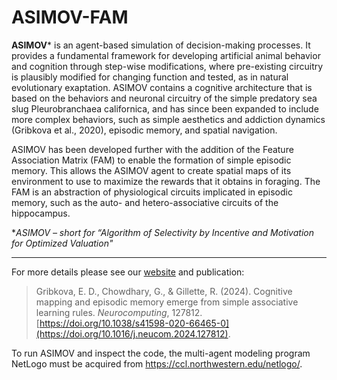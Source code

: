 # ASIMOV-FAM

**ASIMOV*** is an agent-based simulation of decision-making processes. It provides a fundamental framework for developing artificial animal behavior and cognition through step-wise modifications, where pre-existing circuitry is plausibly modified for changing function and tested, as in natural evolutionary exaptation. ASIMOV contains a cognitive architecture that is based on the behaviors and neuronal circuitry of the simple predatory sea slug Pleurobranchaea californica, and has since been expanded to include more complex behaviors, such as simple aesthetics and addiction dynamics (Gribkova et al., 2020), episodic memory, and spatial navigation.

ASIMOV has been developed further with the addition of the Feature Association Matrix (FAM) to enable the formation of simple episodic memory. This allows the ASIMOV agent to create spatial maps of its environment to use to maximize the rewards that it obtains in foraging. The FAM is an abstraction of physiological circuits implicated in episodic memory, such as the auto- and hetero-associative circuits of the hippocampus.

 **ASIMOV – short for “Algorithm of Selectivity by Incentive and Motivation for Optimized Valuation"*
 
------------------------------------------------------------------------------------------------------------

For more details please see our [website](https://publish.illinois.edu/slug-city/asimov/) and publication:
> Gribkova, E. D., Chowdhary, G., & Gillette, R. (2024). Cognitive mapping and episodic memory emerge from simple associative learning rules. _Neurocomputing_, 127812. [https://doi.org/10.1038/s41598-020-66465-0](https://doi.org/10.1016/j.neucom.2024.127812).


To run ASIMOV and inspect the code, the multi-agent modeling program NetLogo must be acquired from https://ccl.northwestern.edu/netlogo/.
